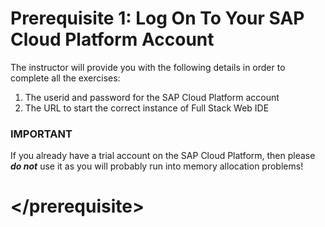 # Prerequisite 1: Log On To Your SAP Cloud Platform Account

The instructor will provide you with the following details in order to complete all the exercises:

1. The userid and password for the SAP Cloud Platform account
1. The URL to start the correct instance of Full Stack Web IDE

### IMPORTANT

If you already have a trial account on the SAP Cloud Platform, then please ***do not*** use it as you will probably run into memory allocation problems!

   
# \</prerequisite>
